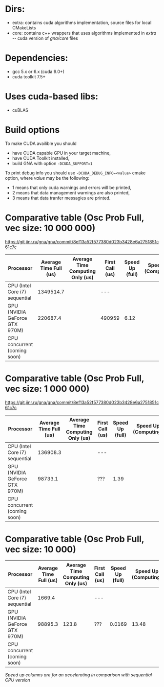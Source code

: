 # Dirs:

- extra: contains cuda algorithms implementation, source files for local CMakeLists
- core: contains c++ wrappers that uses algorithms implemented in *extra* -- cuda version of *gna/core* files

# Dependencies:

- gcc 5.x or 6.x (cuda 9.0+)
- cuda toolkit 7.5+

# Uses cuda-based libs:

- cuBLAS


# Build options

To make CUDA availible you should
- have CUDA capable GPU in your target machine, 
- have CUDA Toolkit installed,
- build GNA with option `-DCUDA_SUPPORT=1`

To print debug info you should use `-DCUDA_DEBUG_INFO=<value>` cmake option, where *value* may be the following:
- 1 means that only cuda warnings and errors will be printed,
- 2 means that data management warnings are also printed,
- 3 means that data tranfer messagies are printed.


# Comparative table (Osc Prob Full, vec size: 10 000 000) 

https://git.jinr.ru/gna/gna/commit/8ef13a52f577380d023b3428e6a2751851c61c7c

| Processor                      | Average Time Full (us) | Average Time Computing Only (us) | First Call (us) |  Speed Up (full) | Speed Up (Computing) |
|--------------------------------|------------------------|----------------------------------|-----------------|------------------|----------------------|
| CPU (Intel Core i7) sequential |      1349514.7         |                                  |       ---       |                  |                      |
| GPU (NVIDIA GeForce GTX 970M)  |       220687.4         |                                  |      490959     |        6.12      |                      |
| CPU concurrent (coming soon)   |                        |                                  |                 |                  |                      |


# Comparative table (Osc Prob Full, vec size: 1 000 000)

https://git.jinr.ru/gna/gna/commit/8ef13a52f577380d023b3428e6a2751851c61c7c


| Processor                      | Average Time Full (us) | Average Time Computing Only (us) | First Call (us) |  Speed Up (full) | Speed Up (Computing) |
|--------------------------------|------------------------|----------------------------------|-----------------|------------------|----------------------|
| CPU (Intel Core i7) sequential |       136908.3         |                                  |       ---       |                  |                      |
| GPU (NVIDIA GeForce GTX 970M)  |        98733.1         |                                  |       ???       |        1.39      |                      |
| CPU concurrent (coming soon)   |                        |                                  |                 |                  |                      |



# Comparative table (Osc Prob Full, vec size: 10 000)


| Processor                      | Average Time Full (us) | Average Time Computing Only (us) | First Call (us) |  Speed Up (full) | Speed Up (Computing) |
|--------------------------------|------------------------|----------------------------------|-----------------|------------------|----------------------|
| CPU (Intel Core i7) sequential |        1669.4          |                                  |       ---       |                  |                      |
| GPU (NVIDIA GeForce GTX 970M)  |       98895.3          |                 123.8            |       ???       |      0.0169      |       13.48          |
| CPU concurrent (coming soon)   |                        |                                  |                 |                  |                      |

*Speed up columns are for an accelerating in comparison with sequential CPU version*
